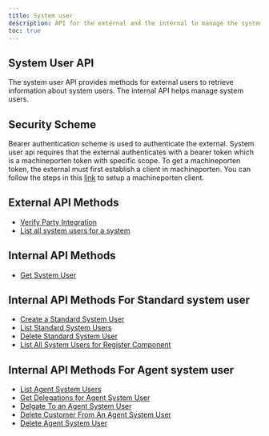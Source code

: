 ```yaml
---
title: System user
description: API for the external and the internal to manage the system user
toc: true
---
```


## System User API
The system user API provides methods for external users to retrieve information about system users. The internal API helps manage system users.

## Security Scheme
Bearer authentication scheme is used to authenticate the external.
System user api requires that the external authenticates with a bearer token which is a machineporten token with specific scope.
To get a machineporten token, the external must first establish a client in machineporten. You can follow the steps in this [link](https://docs.altinn.studio/authentication/getting-started/maskinportenclient/) to setup a machineporten client.

## External API Methods

- [Verify Party Integration](external#verify-party-integration)
- [List all system users for a system](external#list-all-system-users-for-a-system)

## Internal API Methods
- [Get System User](internal#get-systemuser-by-systemuserid)

## Internal API Methods For Standard system user

- [Create a Standard System User](internal#create-a-standard-system-user)
- [List Standard System Users](internal#list-standard-system-users-for-party)
- [Delete Standard System User](internal#delete-standard-systemuser)
- [List All System Users for Register Component](internal#list-all-systemusers-for-register-component)

## Internal API Methods For Agent system user

- [List Agent System Users](internal#list-agent-system-users-for-party)
- [Get Delegations for Agent System User](internal#get-delegations-for-an-agent-systemuser)
- [Delgate To an Agent System User](internal#delegate-to-an-agent-systemuser)
- [Delete Customer From An Agent System User](internal#delete-customer-from-an-agent-systemuser)
- [Delete Agent System User](internal#delete-an-agent-systemuser)
